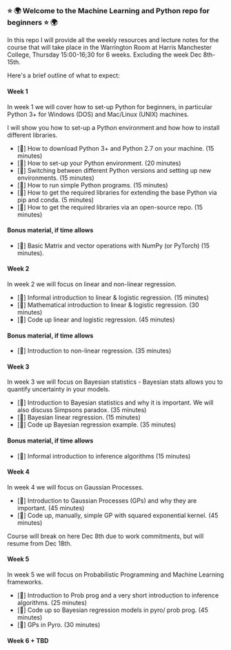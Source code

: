 
### :star: :earth_africa: Welcome to the Machine Learning and Python repo for beginners :star: :earth_africa: ###

In this repo I will provide all the weekly resources and lecture notes for the course that will take place in the
Warrington Room at Harris Manchester College, Thursday 15:00-16;30 for 6 weeks. Excluding the week Dec 8th-15th. 

Here's a brief outline of what to expect:

#### Week 1 ####

In week 1 we will cover how to set-up Python for beginners, in particular Python 3+ for Windows (DOS) and Mac/Linux (UNIX) machines. 

I will show you how to set-up a Python environment and how how to install different libraries. 
 
- [:seedling:] How to download Python 3+ and Python 2.7 on your machine. (15 minutes)
- [:seedling:] How to set-up your Python environment. (20 minutes)
- [:seedling:] Switching between different Python versions and setting up new environments. (15 minutes)
- [:seedling:] How to run simple Python programs. (15 minutes)
- [:seedling:] How to get the required libraries for extending the base Python via pip and conda. (5 minutes)
- [:seedling:] How to get the required libraries via an open-source repo. (15 minutes)

#### Bonus material, if time allows ####

- [:seedling:] Basic Matrix and vector operations with NumPy (or PyTorch) (15 minutes). 

#### Week 2 ####

In week 2 we will focus on linear and non-linear regression. 

- [:seedling:] Informal introduction to linear & logistic regression. (15 minutes)
- [:seedling:] Mathematical introduction to linear & logistic regression. (30 minutes)
- [:seedling:] Code up linear and logistic regression. (45 minutes)

#### Bonus material, if time allows ###

- [:seedling:] Introduction to non-linear regression. (35 minutes)

#### Week 3 ####

In week 3 we will focus on Bayesian statistics - Bayesian stats allows you to quantify uncertainty in your models.

- [:seedling:] Introduction to Bayesian statistics and why it is important. We will also discuss Simpsons paradox. (35 minutes)
- [:seedling:] Bayesian linear regression. (15 minutes)
- [:seedling:] Code up Bayesian regression example. (35 minutes)

#### Bonus material, if time allows ###

- [:seedling:] Informal introduction to inference algorithms (15 minutes)

#### Week 4 ####

In week 4 we will focus on Gaussian Processes.

- [:seedling:] Introduction to Gaussian Processes (GPs) and why they are important. (45 minutes)
- [:seedling:] Code up, manually, simple GP with squared exponential kernel. (45 minutes)

Course will break on here Dec 8th due to work commitments, but will resume from Dec 18th. 

#### Week 5 ####

In week 5 we will focus on Probabilistic Programming and Machine Learning frameworks.

- [:seedling:] Introduction to Prob prog and a very short introduction to inference algorithms. (25 minutes)
- [:seedling:] Code up so Bayesian regression models in pyro/ prob prog. (45 minutes)
- [:seedling:] GPs in Pyro. (30 minutes)



#### Week 6 + TBD ####



